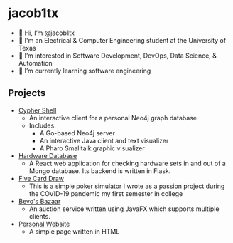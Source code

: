 jacob1tx
=========
* 👋 Hi, I’m @jacob1tx
* 🏫 I'm an Electrical & Computer Engineering student at the University of Texas
* 👀 I’m interested in Software Development, DevOps, Data Science, & Automation
* 🌱 I’m currently learning software engineering

Projects
--------
* [Cypher Shell](https://github.com/jacob1tx/pp-jgm3339)
	* An interactive client for a personal Neo4j graph database
	* Includes:
		* A Go-based Neo4j server
   		* An interactive Java client and text visualizer
  		* A Pharo Smalltalk graphic visualizer
* [Hardware Database](https://github.com/jacob1tx/SoftHardware)
	* A React web application for checking hardware sets in and out of a Mongo database. Its backend is written in Flask.
 * [Five Card Draw](https://github.com/jacob1tx/Poker)
	* This is a simple poker simulator I wrote as a passion project during the COVID-19 pandemic my first semester in college
* [Bevo's Bazaar](https://github.com/jacob1tx/Bevo-s-Bazaar)
	* An auction service written using JavaFX which supports multiple clients.
* [Personal Website](https://github.com/jacob1tx/jacob1tx.github.io)
	* A simple page written in HTML
